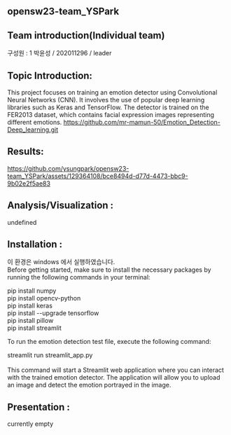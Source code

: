 ## opensw23-team_YSPark

## Team introduction(Individual team)
  구성원 : 1
  박윤성 / 202011296  / leader
  
  
## Topic Introduction:
This project focuses on training an emotion detector using Convolutional Neural Networks (CNN). It involves the use of popular deep learning libraries such as Keras and TensorFlow. The detector is trained on the FER2013 dataset, which contains facial expression images representing different emotions.
  https://github.com/mr-mamun-50/Emotion_Detection-Deep_learning.git
  
  
## Results:
  
https://github.com/ysungpark/opensw23-team_YSPark/assets/129364108/bce8494d-d77d-4473-bbc9-9b02e2f5ae83



  
  
## Analysis/Visualization : 
  undefined
  
  
## Installation : 
이 환경은 windows 에서 실행하였습니다.<br>
Before getting started, make sure to install the necessary packages by running the following commands in your terminal:

pip install numpy<br>
pip install opencv-python<br>
pip install keras<br>
pip install --upgrade tensorflow<br>
pip install pillow<br>
pip install streamlit<br>

To run the emotion detection test file, execute the following command:<br>

streamlit run streamlit_app.py<br><br>
This command will start a Streamlit web application where you can interact with the trained emotion detector. The application will allow you to upload an image and detect the emotion portrayed in the image.
  
  
## Presentation :
  currently empty
